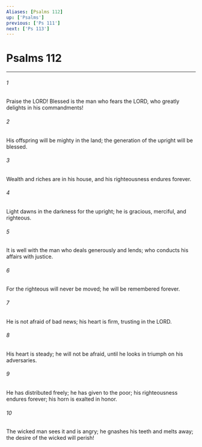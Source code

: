 ```yaml
---
Aliases: [Psalms 112]
up: ['Psalms']
previous: ['Ps 111']
next: ['Ps 113']
---
```

# Psalms 112
***



###### 1 
Praise the LORD! Blessed is the man who fears the LORD, who greatly delights in his commandments! 

###### 2 
His offspring will be mighty in the land; the generation of the upright will be blessed. 

###### 3 
Wealth and riches are in his house, and his righteousness endures forever. 

###### 4 
Light dawns in the darkness for the upright; he is gracious, merciful, and righteous. 

###### 5 
It is well with the man who deals generously and lends; who conducts his affairs with justice. 

###### 6 
For the righteous will never be moved; he will be remembered forever. 

###### 7 
He is not afraid of bad news; his heart is firm, trusting in the LORD. 

###### 8 
His heart is steady; he will not be afraid, until he looks in triumph on his adversaries. 

###### 9 
He has distributed freely; he has given to the poor; his righteousness endures forever; his horn is exalted in honor. 

###### 10 
The wicked man sees it and is angry; he gnashes his teeth and melts away; the desire of the wicked will perish!

